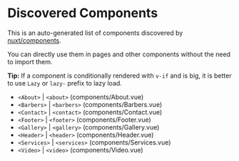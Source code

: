 # Discovered Components

This is an auto-generated list of components discovered by [nuxt/components](https://github.com/nuxt/components).

You can directly use them in pages and other components without the need to import them.

**Tip:** If a component is conditionally rendered with `v-if` and is big, it is better to use `Lazy` or `lazy-` prefix to lazy load.

- `<About>` | `<about>` (components/About.vue)
- `<Barbers>` | `<barbers>` (components/Barbers.vue)
- `<Contact>` | `<contact>` (components/Contact.vue)
- `<Footer>` | `<footer>` (components/Footer.vue)
- `<Gallery>` | `<gallery>` (components/Gallery.vue)
- `<Header>` | `<header>` (components/Header.vue)
- `<Services>` | `<services>` (components/Services.vue)
- `<Video>` | `<video>` (components/Video.vue)
